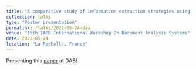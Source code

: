 ```yaml
---
title: "A comparative study of information extraction strategies using an attention-based neural network"
collection: talks
type: "Poster presentation"
permalink: /talks/2022-05-24-das
venue: "15th IAPR International Workshop On Document Analysis Systems"
date: 2022-05-24
location: "La Rochelle, France"
---
```


Presenting this [paper](https://hal.archives-ouvertes.fr/hal-03677908/document) at DAS!